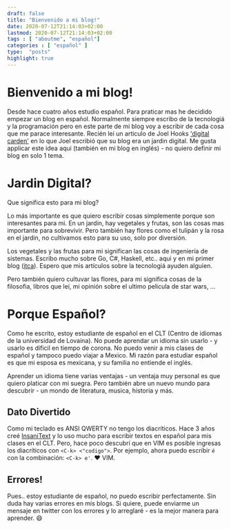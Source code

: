 ```yaml
---
draft: false
title: "Bienvenido a mi blog!"
date: 2020-07-12T21:14:03+02:00
lastmod: 2020-07-12T21:14:03+02:00
tags : [ "aboutme", "español"]
categories : [ "español" ]
type:  "posts"
highlight: true 
---
```


# Bienvenido a mi blog!

Desde hace cuatro años estudio español. Para praticar mas he decidido empezar un blog en español. 
Normalmente siempre escribo de la tecnologiá y la programación pero en este parte de mi blog voy a
escribir de cada cosa que me parace interesante. Recién leí un articulo de Joel Hooks
['digital carden'](https://joelhooks.com/digital-garden) en lo que Joel escribió que su blog era un
jardin digital. Me gusta applicar este idea aqui (también en mi blog en inglés) - no quiero definir
mi blog en solo 1 tema. 


# Jardin Digital?

Que significa esto para mi blog?

Lo más importante es que quiero escribir cosas simplemente porque son interesantes para mi. 
En un jardin, hay vegetales y frutas, son las cosas mas importante para
sobrevivir. Pero también hay flores como el tulipán y la rosa en el jardin, no cultivamos esto para su uso, solo
por diversión. 

Los vegetales y las frutas para mi significan las cosas de ingeniería de sistemas. Escribo mucho sobre
Go, C#, Haskell, etc.. aqui y en mi primer blog ([itca](https://it-ca.net/blogdylan)). Espero
que mis artículos sobre la tecnologiá ayuden alguien.

Pero también quiero cultuvar las flores, para mi significa cosas de la filosofia, libros que leí, mi
opinión sobre el ultimo pelicula de star wars, ...


# Porque Español?

Como he escrito, estoy estudiante de español en el CLT (Centro de idiomas de la universidad de
Lovaina). No puede aprendar un idioma sin usarlo - y usarlo es
dificil en tiempo de corona. No puedo venir a mis clases de español y tampoco puedo viajar a Mexico.
Mi razón para estudiar español es que mi esposa es mexicana, y su familia no entiende el inglés.

Aprender un idioma tiene varias ventajas - un ventaja muy personal es que quiero platicar con mi
suegra. Pero también abre un nuevo mundo para descubrir - un mondo de literatura, musica, historia y
más.

## Dato Divertido

Como mi teclado es ANSI QWERTY no tengo los diacríticos. Hace 3 años creé
[InsaniText](https://github.com/DylanMeeus/InsaniText) y lo uso mucho para escribir textos en
español para mis clases en el CLT. Pero, hace poco descubrí que en VIM es posible ingresas los
diacríticos con `<C-k> <"codigo">`. Por ejemplo, ahora puedo escribir `é` con la combinación: `<C-k>
e'`. ❤ VIM. 


## Errores!

Pues.. estoy estudiante de español, no puedo escribir perfectamente. Sin duda hay varias errores en
mis blogs. Si quiere, puede enviarme un mensaje en twitter con los errores y lo arreglaré - es la mejor manera para aprender. 😄 

